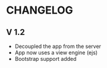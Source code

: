 # CHANGELOG

## V 1.2

- Decoupled the app from the server
- App now uses a view engine (ejs)
- Bootstrap support added
